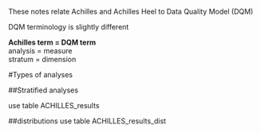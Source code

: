 These notes relate Achilles and Achilles Heel to Data Quality Model (DQM)

DQM terminology is slightly different

**Achilles term = DQM term**  
analysis = measure  
stratum = dimension  




#Types of analyses

##Stratified analyses

use table ACHILLES_results

##distributions 
use table ACHILLES_results_dist
